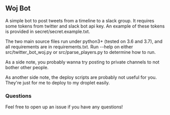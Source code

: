 ## Woj Bot

A simple bot to post tweets from a timeline to a slack group. 
It requires some tokens from twitter and slack bot api key. 
An example of these tokens is provided in secret/secret.example.txt.

The two main source files run under python3+ (tested on 3.6 and 3.7), and all requirements are in requirements.txt.
Run --help on either src/twitter_bot_woj.py or src/parse_players.py to determine how to run.

As a side note, you probably wanna try posting to private channels to not bother other people.

As another side note, the deploy scripts are probably not useful for you. 
They're just for me to deploy to my droplet easily.


### Questions

Feel free to open up an issue if you have any questions!
